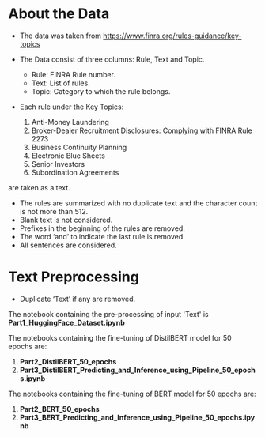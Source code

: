 # About the Data

* The data was taken from https://www.finra.org/rules-guidance/key-topics 

* The Data consist of three columns: Rule, Text and Topic.
  - Rule: FINRA Rule number. 
  - Text: List of rules.
  - Topic: Category to which the rule belongs.

* Each rule under the Key Topics: <br>

  1. Anti-Money Laundering
  2. Broker-Dealer Recruitment Disclosures: Complying with FINRA Rule 2273
  3. Business Continuity Planning
  4. Electronic Blue Sheets 
  5. Senior Investors
  6. Subordination Agreements 

are taken as a text.

* The rules are summarized with no duplicate text and the character count is not more than 512.
* Blank text is not considered.
* Prefixes in the beginning of the rules are removed.
* The word ‘and’ to indicate the last rule is removed.
* All sentences are considered.

# Text Preprocessing

* Duplicate ‘Text’ if any are removed.

The notebook containing the pre-processing of input 'Text' is **Part1_HuggingFace_Dataset.ipynb**

The notebooks containing the fine-tuning of DistilBERT model for 50 epochs are:

1.  **Part2_DistilBERT_50_epochs**
2.  **Part3_DistilBERT_Predicting_and_Inference_using_Pipeline_50_epochs.ipynb**

The notebooks containing the fine-tuning of BERT model for 50 epochs are:

1.  **Part2_BERT_50_epochs**
2.  **Part3_BERT_Predicting_and_Inference_using_Pipeline_50_epochs.ipynb**
